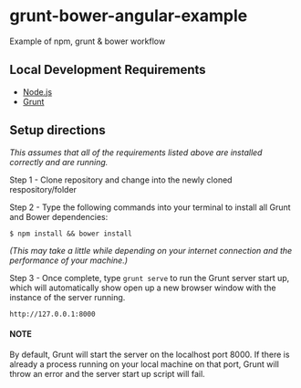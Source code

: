 # grunt-bower-angular-example
Example of npm, grunt &amp; bower workflow 

## Local Development Requirements

- [Node.js](http://nodejs.org)
- [Grunt](http://gruntjs.com/)

## Setup directions

*This assumes that all of the requirements listed above are installed correctly and are running.*

Step 1 - Clone repository and change into the newly cloned respository/folder

Step 2 - Type the following commands into your terminal to install all Grunt and Bower dependencies:

```
$ npm install && bower install
```

*(This may take a little while depending on your internet connection and the performance of your machine.)*

Step 3 - Once complete, type `grunt serve` to run the Grunt server start up, which will automatically show open up a new browser window with the instance of the server running.

```
http://127.0.0.1:8000
```

#### NOTE

By default, Grunt will start the server on the localhost port 8000. If there is already a process running on your local machine on that port, Grunt will throw an error and the server start up script will fail.
